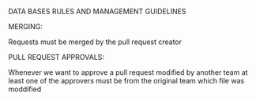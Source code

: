 DATA BASES RULES AND MANAGEMENT GUIDELINES

MERGING:

Requests must be merged by the pull request creator 

PULL REQUEST APPROVALS:

Whenever we want to approve a pull request modified by another team at least one of the approvers must be from the original team which file was moddified
